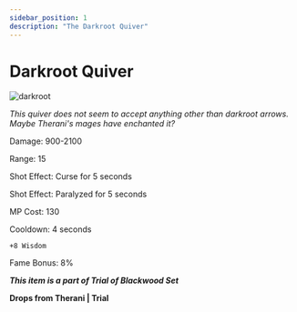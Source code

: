 ```yaml
---
sidebar_position: 1
description: "The Darkroot Quiver"
---
```


# Darkroot Quiver 

![darkroot](https://vwiki.valorserver.com/api/item/picture/darkroot%20quiver)

<i>This quiver does not seem to accept anything other than darkroot arrows. Maybe Therani's mages have enchanted it?</i>

Damage: 900-2100

Range: 15

Shot Effect: Curse for 5 seconds

Shot Effect: Paralyzed for 5 seconds

MP Cost: 130

Cooldown: 4 seconds

    +8 Wisdom

Fame Bonus: 8%

***This item is a part of Trial of Blackwood Set***

**Drops from Therani | Trial**

